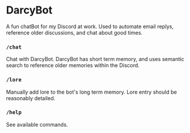 # DarcyBot
A fun chatBot for my Discord at work. Used to automate email replys, reference older discussions, and chat about good times.

### `/chat`
Chat with DarcyBot. DarcyBot has short term memory, and uses semantic search to reference older memories within the Discord.

### `/lore`
Manually add lore to the bot's long term memory. Lore entry should be reasonably detailed.

### `/help`
See available commands.

